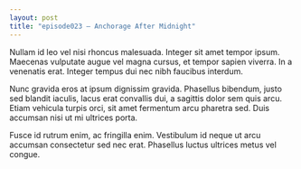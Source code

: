 ```yaml
---
layout: post
title: "episode023 – Anchorage After Midnight"
---
```

Nullam id leo vel nisi rhoncus malesuada. Integer sit amet tempor ipsum. Maecenas vulputate augue vel magna cursus, et tempor sapien viverra. In a venenatis erat. Integer tempus dui nec nibh faucibus interdum.

Nunc gravida eros at ipsum dignissim gravida. Phasellus bibendum, justo sed blandit iaculis, lacus erat convallis dui, a sagittis dolor sem quis arcu. Etiam vehicula turpis orci, sit amet fermentum arcu pharetra sed. Duis accumsan nisi ut mi ultrices porta.

Fusce id rutrum enim, ac fringilla enim. Vestibulum id neque ut arcu accumsan consectetur sed nec erat. Phasellus luctus ultrices metus vel congue.
